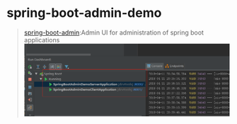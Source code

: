 # spring-boot-admin-demo
> [spring-boot-admin](https://github.com/codecentric/spring-boot-admin/):Admin UI for administration of spring boot applications 
![spring-boot-admin-demo](spring-boot-admin-demo.png)